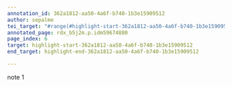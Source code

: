 ```yaml
---
annotation_id: 362a1812-aa50-4a6f-b740-1b3e15909512
author: sepalme
tei_target: "#range(#highlight-start-362a1812-aa50-4a6f-b740-1b3e15909512, #highlight-end-362a1812-aa50-4a6f-b740-1b3e15909512)"
annotated_page: rdx_b5j2m.p.idm59674880
page_index: 6
target: highlight-start-362a1812-aa50-4a6f-b740-1b3e15909512
end_target: highlight-end-362a1812-aa50-4a6f-b740-1b3e15909512

---
```

note 1